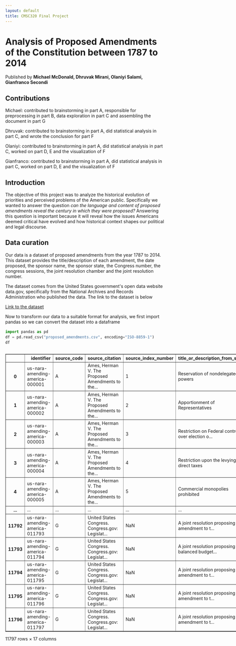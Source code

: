 ```yaml
---
layout: default
title: CMSC320 Final Project
---
```


# Analysis of Proposed Amendments of the Constitution between 1787 to 2014
Published by **Michael McDonald, Dhruvak Mirani, Olaniyi Salami, Gianfranco Secondi**


## Contributions
Michael: contributed to brainstorming in part A, responsible for preprocessing in part B, data exploration in part C and assembling the document in part G

Dhruvak: contributed to brainstorming in part A, did statistical analysis in part C, and wrote the conclusion for part F

Olaniyi: contributed to brainstorming in part A, did statistical analysis in part C, worked on part D, E and the visualization of F

Gianfranco: contributed to brainstorming in part A, did statistical analysis in part C, worked on part D, E and the visualization of F



## Introduction

The objective of this project was to analyze the historical evolution of priorities and perceived problems of the American public. Specifically we wanted to answer the question _can the language and content of proposed amendments reveal the century in which they were proposed?_ Answering this question is important because it will reveal how the issues Americans deemed critical have evolved and how historical context shapes our political and legal discourse.

## Data curation

Our data is a dataset of proposed amendments from the year 1787 to 2014. This dataset provides the title/description of each amendment, the date proposed, the sponsor name, the sponsor state, the Congress number, the congress sessions, the joint resolution chamber and the joint resolution number. 

The dataset comes from the United States government's open data website data.gov, specifically from the National Archives and Records Administration who published the data. The link to the dataset is below

[Link to the dataset](https://catalog.data.gov/dataset/amending-america-proposed-amendments-to-the-united-states-constitution-1787-to-2014)


Now to transform our data to a suitable format for analysis, we first import pandas so we can convert the dataset into a dataframe

```python
import pandas as pd
df = pd.read_csv("proposed_amendments.csv", encoding="ISO-8859-1")
df
```
 <div id="df-c058efc0-f450-421e-ad28-112b02644e44" class="colab-df-container">
    <div>
<style scoped>
    .dataframe tbody tr th:only-of-type {
        vertical-align: middle;
    }

    .dataframe tbody tr th {
        vertical-align: top;
    }

    .dataframe thead th {
        text-align: right;
    }
</style>
<table border="1" class="dataframe">
  <thead>
    <tr style="text-align: right;">
      <th></th>
      <th>identifier</th>
      <th>source_code</th>
      <th>source_citation</th>
      <th>source_index_number</th>
      <th>title_or_description_from_source</th>
      <th>date_approximation</th>
      <th>year</th>
      <th>month</th>
      <th>day</th>
      <th>congress</th>
      <th>congressional_session</th>
      <th>joint_resolution_chamber</th>
      <th>joint_resolution_number</th>
      <th>sponsor_name</th>
      <th>sponsor_state_or_territory</th>
      <th>committee_of_referral</th>
      <th>last_modified</th>
    </tr>
  </thead>
  <tbody>
    <tr>
      <th>0</th>
      <td>us-nara-amending-america-000001</td>
      <td>A</td>
      <td>Ames, Herman V. The Proposed Amendments to the...</td>
      <td>1</td>
      <td>Reservation of nondelegated powers</td>
      <td>circa</td>
      <td>1788.0</td>
      <td>NaN</td>
      <td>NaN</td>
      <td>NaN</td>
      <td>NaN</td>
      <td>NaN</td>
      <td>NaN</td>
      <td>NaN</td>
      <td>NaN</td>
      <td>NaN</td>
      <td>2016-02-25T17:29:59.732-05:00</td>
    </tr>
    <tr>
      <th>1</th>
      <td>us-nara-amending-america-000002</td>
      <td>A</td>
      <td>Ames, Herman V. The Proposed Amendments to the...</td>
      <td>2</td>
      <td>Apportionment of Representatives</td>
      <td>circa</td>
      <td>1788.0</td>
      <td>NaN</td>
      <td>NaN</td>
      <td>NaN</td>
      <td>NaN</td>
      <td>NaN</td>
      <td>NaN</td>
      <td>NaN</td>
      <td>NaN</td>
      <td>NaN</td>
      <td>2016-02-25T17:29:59.732-05:00</td>
    </tr>
    <tr>
      <th>2</th>
      <td>us-nara-amending-america-000003</td>
      <td>A</td>
      <td>Ames, Herman V. The Proposed Amendments to the...</td>
      <td>3</td>
      <td>Restriction on Federal control over election o...</td>
      <td>circa</td>
      <td>1788.0</td>
      <td>NaN</td>
      <td>NaN</td>
      <td>NaN</td>
      <td>NaN</td>
      <td>NaN</td>
      <td>NaN</td>
      <td>NaN</td>
      <td>NaN</td>
      <td>NaN</td>
      <td>2016-02-25T17:29:59.732-05:00</td>
    </tr>
    <tr>
      <th>3</th>
      <td>us-nara-amending-america-000004</td>
      <td>A</td>
      <td>Ames, Herman V. The Proposed Amendments to the...</td>
      <td>4</td>
      <td>Restriction upon the levying of direct taxes</td>
      <td>circa</td>
      <td>1788.0</td>
      <td>NaN</td>
      <td>NaN</td>
      <td>NaN</td>
      <td>NaN</td>
      <td>NaN</td>
      <td>NaN</td>
      <td>NaN</td>
      <td>NaN</td>
      <td>NaN</td>
      <td>2016-02-25T17:29:59.732-05:00</td>
    </tr>
    <tr>
      <th>4</th>
      <td>us-nara-amending-america-000005</td>
      <td>A</td>
      <td>Ames, Herman V. The Proposed Amendments to the...</td>
      <td>5</td>
      <td>Commercial monopolies prohibited</td>
      <td>circa</td>
      <td>1788.0</td>
      <td>NaN</td>
      <td>NaN</td>
      <td>NaN</td>
      <td>NaN</td>
      <td>NaN</td>
      <td>NaN</td>
      <td>NaN</td>
      <td>NaN</td>
      <td>NaN</td>
      <td>2016-02-25T17:29:59.732-05:00</td>
    </tr>
    <tr>
      <th>...</th>
      <td>...</td>
      <td>...</td>
      <td>...</td>
      <td>...</td>
      <td>...</td>
      <td>...</td>
      <td>...</td>
      <td>...</td>
      <td>...</td>
      <td>...</td>
      <td>...</td>
      <td>...</td>
      <td>...</td>
      <td>...</td>
      <td>...</td>
      <td>...</td>
      <td>...</td>
    </tr>
    <tr>
      <th>11792</th>
      <td>us-nara-amending-america-011793</td>
      <td>G</td>
      <td>United States Congress. Congress.gov: Legislat...</td>
      <td>NaN</td>
      <td>A joint resolution proposing an amendment to t...</td>
      <td>NaN</td>
      <td>2013.0</td>
      <td>6.0</td>
      <td>18.0</td>
      <td>113.0</td>
      <td>NaN</td>
      <td>Senate Joint Resolution</td>
      <td>19.0</td>
      <td>Udall, Tom</td>
      <td>New Mexico</td>
      <td>Judiciary</td>
      <td>2016-02-25T17:29:59.732-05:00</td>
    </tr>
    <tr>
      <th>11793</th>
      <td>us-nara-amending-america-011794</td>
      <td>G</td>
      <td>United States Congress. Congress.gov: Legislat...</td>
      <td>NaN</td>
      <td>A joint resolution proposing a balanced budget...</td>
      <td>NaN</td>
      <td>2013.0</td>
      <td>7.0</td>
      <td>11.0</td>
      <td>113.0</td>
      <td>NaN</td>
      <td>Senate Joint Resolution</td>
      <td>20.0</td>
      <td>Udall, Tom</td>
      <td>New Mexico</td>
      <td>Judiciary</td>
      <td>2016-02-25T17:29:59.732-05:00</td>
    </tr>
    <tr>
      <th>11794</th>
      <td>us-nara-amending-america-011795</td>
      <td>G</td>
      <td>United States Congress. Congress.gov: Legislat...</td>
      <td>NaN</td>
      <td>A joint resolution proposing an amendment to t...</td>
      <td>NaN</td>
      <td>2013.0</td>
      <td>10.0</td>
      <td>11.0</td>
      <td>113.0</td>
      <td>NaN</td>
      <td>Senate Joint Resolution</td>
      <td>25.0</td>
      <td>Paul, Rand</td>
      <td>Kentucky</td>
      <td>Judiciary</td>
      <td>2016-02-25T17:29:59.732-05:00</td>
    </tr>
    <tr>
      <th>11795</th>
      <td>us-nara-amending-america-011796</td>
      <td>G</td>
      <td>United States Congress. Congress.gov: Legislat...</td>
      <td>NaN</td>
      <td>A joint resolution proposing an amendment to t...</td>
      <td>NaN</td>
      <td>2014.0</td>
      <td>3.0</td>
      <td>13.0</td>
      <td>113.0</td>
      <td>NaN</td>
      <td>Senate Joint Resolution</td>
      <td>34.0</td>
      <td>Enzi, Michael</td>
      <td>Wyoming</td>
      <td>Judiciary</td>
      <td>2016-02-25T17:29:59.732-05:00</td>
    </tr>
    <tr>
      <th>11796</th>
      <td>us-nara-amending-america-011797</td>
      <td>G</td>
      <td>United States Congress. Congress.gov: Legislat...</td>
      <td>NaN</td>
      <td>A joint resolution proposing an amendment to t...</td>
      <td>NaN</td>
      <td>2014.0</td>
      <td>6.0</td>
      <td>4.0</td>
      <td>113.0</td>
      <td>NaN</td>
      <td>Senate Joint Resolution</td>
      <td>37.0</td>
      <td>Graham, Lindsey</td>
      <td>South Carolina</td>
      <td>Judiciary</td>
      <td>2016-02-25T17:29:59.732-05:00</td>
    </tr>
  </tbody>
</table>
<p>11797 rows × 17 columns</p>
</div>
    <div class="colab-df-buttons">

  <div class="colab-df-container">
    <button class="colab-df-convert" onclick="convertToInteractive('df-c058efc0-f450-421e-ad28-112b02644e44')"
            title="Convert this dataframe to an interactive table."
            style="display:none;">

  <svg xmlns="http://www.w3.org/2000/svg" height="24px" viewBox="0 -960 960 960">
    <path d="M120-120v-720h720v720H120Zm60-500h600v-160H180v160Zm220 220h160v-160H400v160Zm0 220h160v-160H400v160ZM180-400h160v-160H180v160Zm440 0h160v-160H620v160ZM180-180h160v-160H180v160Zm440 0h160v-160H620v160Z"/>
  </svg>
    </button>

  <style>
    .colab-df-container {
      display:flex;
      gap: 12px;
    }

    .colab-df-convert {
      background-color: #E8F0FE;
      border: none;
      border-radius: 50%;
      cursor: pointer;
      display: none;
      fill: #1967D2;
      height: 32px;
      padding: 0 0 0 0;
      width: 32px;
    }

    .colab-df-convert:hover {
      background-color: #E2EBFA;
      box-shadow: 0px 1px 2px rgba(60, 64, 67, 0.3), 0px 1px 3px 1px rgba(60, 64, 67, 0.15);
      fill: #174EA6;
    }

    .colab-df-buttons div {
      margin-bottom: 4px;
    }

    [theme=dark] .colab-df-convert {
      background-color: #3B4455;
      fill: #D2E3FC;
    }

    [theme=dark] .colab-df-convert:hover {
      background-color: #434B5C;
      box-shadow: 0px 1px 3px 1px rgba(0, 0, 0, 0.15);
      filter: drop-shadow(0px 1px 2px rgba(0, 0, 0, 0.3));
      fill: #FFFFFF;
    }
  </style>

    <script>
      const buttonEl =
        document.querySelector('#df-c058efc0-f450-421e-ad28-112b02644e44 button.colab-df-convert');
      buttonEl.style.display =
        google.colab.kernel.accessAllowed ? 'block' : 'none';

      async function convertToInteractive(key) {
        const element = document.querySelector('#df-c058efc0-f450-421e-ad28-112b02644e44');
        const dataTable =
          await google.colab.kernel.invokeFunction('convertToInteractive',
                                                    [key], {});
        if (!dataTable) return;

        const docLinkHtml = 'Like what you see? Visit the ' +
          '<a target="_blank" href=https://colab.research.google.com/notebooks/data_table.ipynb>data table notebook</a>'
          + ' to learn more about interactive tables.';
        element.innerHTML = '';
        dataTable['output_type'] = 'display_data';
        await google.colab.output.renderOutput(dataTable, element);
        const docLink = document.createElement('div');
        docLink.innerHTML = docLinkHtml;
        element.appendChild(docLink);
      }
    </script>
  </div>


<div id="df-a9999aff-3d2b-4f90-a36d-ca2d42d9beec">
  <button class="colab-df-quickchart" onclick="quickchart('df-a9999aff-3d2b-4f90-a36d-ca2d42d9beec')"
            title="Suggest charts"
            style="display:none;">

<svg xmlns="http://www.w3.org/2000/svg" height="24px"viewBox="0 0 24 24"
     width="24px">
    <g>
        <path d="M19 3H5c-1.1 0-2 .9-2 2v14c0 1.1.9 2 2 2h14c1.1 0 2-.9 2-2V5c0-1.1-.9-2-2-2zM9 17H7v-7h2v7zm4 0h-2V7h2v10zm4 0h-2v-4h2v4z"/>
    </g>
</svg>
  </button>

<style>
  .colab-df-quickchart {
      --bg-color: #E8F0FE;
      --fill-color: #1967D2;
      --hover-bg-color: #E2EBFA;
      --hover-fill-color: #174EA6;
      --disabled-fill-color: #AAA;
      --disabled-bg-color: #DDD;
  }

  [theme=dark] .colab-df-quickchart {
      --bg-color: #3B4455;
      --fill-color: #D2E3FC;
      --hover-bg-color: #434B5C;
      --hover-fill-color: #FFFFFF;
      --disabled-bg-color: #3B4455;
      --disabled-fill-color: #666;
  }

  .colab-df-quickchart {
    background-color: var(--bg-color);
    border: none;
    border-radius: 50%;
    cursor: pointer;
    display: none;
    fill: var(--fill-color);
    height: 32px;
    padding: 0;
    width: 32px;
  }

  .colab-df-quickchart:hover {
    background-color: var(--hover-bg-color);
    box-shadow: 0 1px 2px rgba(60, 64, 67, 0.3), 0 1px 3px 1px rgba(60, 64, 67, 0.15);
    fill: var(--button-hover-fill-color);
  }

  .colab-df-quickchart-complete:disabled,
  .colab-df-quickchart-complete:disabled:hover {
    background-color: var(--disabled-bg-color);
    fill: var(--disabled-fill-color);
    box-shadow: none;
  }

  .colab-df-spinner {
    border: 2px solid var(--fill-color);
    border-color: transparent;
    border-bottom-color: var(--fill-color);
    animation:
      spin 1s steps(1) infinite;
  }

  @keyframes spin {
    0% {
      border-color: transparent;
      border-bottom-color: var(--fill-color);
      border-left-color: var(--fill-color);
    }
    20% {
      border-color: transparent;
      border-left-color: var(--fill-color);
      border-top-color: var(--fill-color);
    }
    30% {
      border-color: transparent;
      border-left-color: var(--fill-color);
      border-top-color: var(--fill-color);
      border-right-color: var(--fill-color);
    }
    40% {
      border-color: transparent;
      border-right-color: var(--fill-color);
      border-top-color: var(--fill-color);
    }
    60% {
      border-color: transparent;
      border-right-color: var(--fill-color);
    }
    80% {
      border-color: transparent;
      border-right-color: var(--fill-color);
      border-bottom-color: var(--fill-color);
    }
    90% {
      border-color: transparent;
      border-bottom-color: var(--fill-color);
    }
  }
</style>

  <script>
    async function quickchart(key) {
      const quickchartButtonEl =
        document.querySelector('#' + key + ' button');
      quickchartButtonEl.disabled = true;  // To prevent multiple clicks.
      quickchartButtonEl.classList.add('colab-df-spinner');
      try {
        const charts = await google.colab.kernel.invokeFunction(
            'suggestCharts', [key], {});
      } catch (error) {
        console.error('Error during call to suggestCharts:', error);
      }
      quickchartButtonEl.classList.remove('colab-df-spinner');
      quickchartButtonEl.classList.add('colab-df-quickchart-complete');
    }
    (() => {
      let quickchartButtonEl =
        document.querySelector('#df-a9999aff-3d2b-4f90-a36d-ca2d42d9beec button');
      quickchartButtonEl.style.display =
        google.colab.kernel.accessAllowed ? 'block' : 'none';
    })();
  </script>
</div>

  <div id="id_b7cc7d7e-9cc2-4851-b5fd-dce7d2c4c7fd">
    <style>
      .colab-df-generate {
        background-color: #E8F0FE;
        border: none;
        border-radius: 50%;
        cursor: pointer;
        display: none;
        fill: #1967D2;
        height: 32px;
        padding: 0 0 0 0;
        width: 32px;
      }

      .colab-df-generate:hover {
        background-color: #E2EBFA;
        box-shadow: 0px 1px 2px rgba(60, 64, 67, 0.3), 0px 1px 3px 1px rgba(60, 64, 67, 0.15);
        fill: #174EA6;
      }

      [theme=dark] .colab-df-generate {
        background-color: #3B4455;
        fill: #D2E3FC;
      }

      [theme=dark] .colab-df-generate:hover {
        background-color: #434B5C;
        box-shadow: 0px 1px 3px 1px rgba(0, 0, 0, 0.15);
        filter: drop-shadow(0px 1px 2px rgba(0, 0, 0, 0.3));
        fill: #FFFFFF;
      }
    </style>
    <button class="colab-df-generate" onclick="generateWithVariable('df')"
            title="Generate code using this dataframe."
            style="display:none;">

  <svg xmlns="http://www.w3.org/2000/svg" height="24px"viewBox="0 0 24 24"
       width="24px">
    <path d="M7,19H8.4L18.45,9,17,7.55,7,17.6ZM5,21V16.75L18.45,3.32a2,2,0,0,1,2.83,0l1.4,1.43a1.91,1.91,0,0,1,.58,1.4,1.91,1.91,0,0,1-.58,1.4L9.25,21ZM18.45,9,17,7.55Zm-12,3A5.31,5.31,0,0,0,4.9,8.1,5.31,5.31,0,0,0,1,6.5,5.31,5.31,0,0,0,4.9,4.9,5.31,5.31,0,0,0,6.5,1,5.31,5.31,0,0,0,8.1,4.9,5.31,5.31,0,0,0,12,6.5,5.46,5.46,0,0,0,6.5,12Z"/>
  </svg>
    </button>
    <script>
      (() => {
      const buttonEl =
        document.querySelector('#id_b7cc7d7e-9cc2-4851-b5fd-dce7d2c4c7fd button.colab-df-generate');
      buttonEl.style.display =
        google.colab.kernel.accessAllowed ? 'block' : 'none';

      buttonEl.onclick = () => {
        google.colab.notebook.generateWithVariable('df');
      }
      })();
    </script>
  </div>

    </div>
  </div>

Now as shown above there are a few rows that contain information on the dataset source that would not be helpful for our analysis. So we drop these columns to only have relevant information

```python
# Drop the "last edited" column
df = df.drop(df.columns[-1], axis=1)
# Drop the 'committee of referral' column since most of the values are missing and we won't be analyzing that
# also dropped source code, citation, and index number because they dont relate to the actual amendment data
df = df.drop(['committee_of_referral', 'source_code', 'source_citation', 'source_index_number'], axis=1)

df.head(5)
```





  <div id="df-902386e2-2dd7-4eb8-8c96-688335d88857" class="colab-df-container">
    <div>
<style scoped>
    .dataframe tbody tr th:only-of-type {
        vertical-align: middle;
    }

    .dataframe tbody tr th {
        vertical-align: top;
    }

    .dataframe thead th {
        text-align: right;
    }
</style>
<table border="1" class="dataframe">
  <thead>
    <tr style="text-align: right;">
      <th></th>
      <th>identifier</th>
      <th>title_or_description_from_source</th>
      <th>date_approximation</th>
      <th>year</th>
      <th>month</th>
      <th>day</th>
      <th>congress</th>
      <th>congressional_session</th>
      <th>joint_resolution_chamber</th>
      <th>joint_resolution_number</th>
      <th>sponsor_name</th>
      <th>sponsor_state_or_territory</th>
    </tr>
  </thead>
  <tbody>
    <tr>
      <th>0</th>
      <td>us-nara-amending-america-000001</td>
      <td>Reservation of nondelegated powers</td>
      <td>circa</td>
      <td>1788.0</td>
      <td>NaN</td>
      <td>NaN</td>
      <td>NaN</td>
      <td>NaN</td>
      <td>NaN</td>
      <td>NaN</td>
      <td>NaN</td>
      <td>NaN</td>
    </tr>
    <tr>
      <th>1</th>
      <td>us-nara-amending-america-000002</td>
      <td>Apportionment of Representatives</td>
      <td>circa</td>
      <td>1788.0</td>
      <td>NaN</td>
      <td>NaN</td>
      <td>NaN</td>
      <td>NaN</td>
      <td>NaN</td>
      <td>NaN</td>
      <td>NaN</td>
      <td>NaN</td>
    </tr>
    <tr>
      <th>2</th>
      <td>us-nara-amending-america-000003</td>
      <td>Restriction on Federal control over election o...</td>
      <td>circa</td>
      <td>1788.0</td>
      <td>NaN</td>
      <td>NaN</td>
      <td>NaN</td>
      <td>NaN</td>
      <td>NaN</td>
      <td>NaN</td>
      <td>NaN</td>
      <td>NaN</td>
    </tr>
    <tr>
      <th>3</th>
      <td>us-nara-amending-america-000004</td>
      <td>Restriction upon the levying of direct taxes</td>
      <td>circa</td>
      <td>1788.0</td>
      <td>NaN</td>
      <td>NaN</td>
      <td>NaN</td>
      <td>NaN</td>
      <td>NaN</td>
      <td>NaN</td>
      <td>NaN</td>
      <td>NaN</td>
    </tr>
    <tr>
      <th>4</th>
      <td>us-nara-amending-america-000005</td>
      <td>Commercial monopolies prohibited</td>
      <td>circa</td>
      <td>1788.0</td>
      <td>NaN</td>
      <td>NaN</td>
      <td>NaN</td>
      <td>NaN</td>
      <td>NaN</td>
      <td>NaN</td>
      <td>NaN</td>
      <td>NaN</td>
    </tr>
  </tbody>
</table>
</div>
    <div class="colab-df-buttons">

  <div class="colab-df-container">
    <button class="colab-df-convert" onclick="convertToInteractive('df-902386e2-2dd7-4eb8-8c96-688335d88857')"
            title="Convert this dataframe to an interactive table."
            style="display:none;">

  <svg xmlns="http://www.w3.org/2000/svg" height="24px" viewBox="0 -960 960 960">
    <path d="M120-120v-720h720v720H120Zm60-500h600v-160H180v160Zm220 220h160v-160H400v160Zm0 220h160v-160H400v160ZM180-400h160v-160H180v160Zm440 0h160v-160H620v160ZM180-180h160v-160H180v160Zm440 0h160v-160H620v160Z"/>
  </svg>
    </button>

  <style>
    .colab-df-container {
      display:flex;
      gap: 12px;
    }

    .colab-df-convert {
      background-color: #E8F0FE;
      border: none;
      border-radius: 50%;
      cursor: pointer;
      display: none;
      fill: #1967D2;
      height: 32px;
      padding: 0 0 0 0;
      width: 32px;
    }

    .colab-df-convert:hover {
      background-color: #E2EBFA;
      box-shadow: 0px 1px 2px rgba(60, 64, 67, 0.3), 0px 1px 3px 1px rgba(60, 64, 67, 0.15);
      fill: #174EA6;
    }

    .colab-df-buttons div {
      margin-bottom: 4px;
    }

    [theme=dark] .colab-df-convert {
      background-color: #3B4455;
      fill: #D2E3FC;
    }

    [theme=dark] .colab-df-convert:hover {
      background-color: #434B5C;
      box-shadow: 0px 1px 3px 1px rgba(0, 0, 0, 0.15);
      filter: drop-shadow(0px 1px 2px rgba(0, 0, 0, 0.3));
      fill: #FFFFFF;
    }
  </style>

    <script>
      const buttonEl =
        document.querySelector('#df-902386e2-2dd7-4eb8-8c96-688335d88857 button.colab-df-convert');
      buttonEl.style.display =
        google.colab.kernel.accessAllowed ? 'block' : 'none';

      async function convertToInteractive(key) {
        const element = document.querySelector('#df-902386e2-2dd7-4eb8-8c96-688335d88857');
        const dataTable =
          await google.colab.kernel.invokeFunction('convertToInteractive',
                                                    [key], {});
        if (!dataTable) return;

        const docLinkHtml = 'Like what you see? Visit the ' +
          '<a target="_blank" href=https://colab.research.google.com/notebooks/data_table.ipynb>data table notebook</a>'
          + ' to learn more about interactive tables.';
        element.innerHTML = '';
        dataTable['output_type'] = 'display_data';
        await google.colab.output.renderOutput(dataTable, element);
        const docLink = document.createElement('div');
        docLink.innerHTML = docLinkHtml;
        element.appendChild(docLink);
      }
    </script>
  </div>


<div id="df-70256812-bc82-4cbb-8b81-b4c797f5186c">
  <button class="colab-df-quickchart" onclick="quickchart('df-70256812-bc82-4cbb-8b81-b4c797f5186c')"
            title="Suggest charts"
            style="display:none;">

<svg xmlns="http://www.w3.org/2000/svg" height="24px"viewBox="0 0 24 24"
     width="24px">
    <g>
        <path d="M19 3H5c-1.1 0-2 .9-2 2v14c0 1.1.9 2 2 2h14c1.1 0 2-.9 2-2V5c0-1.1-.9-2-2-2zM9 17H7v-7h2v7zm4 0h-2V7h2v10zm4 0h-2v-4h2v4z"/>
    </g>
</svg>
  </button>

<style>
  .colab-df-quickchart {
      --bg-color: #E8F0FE;
      --fill-color: #1967D2;
      --hover-bg-color: #E2EBFA;
      --hover-fill-color: #174EA6;
      --disabled-fill-color: #AAA;
      --disabled-bg-color: #DDD;
  }

  [theme=dark] .colab-df-quickchart {
      --bg-color: #3B4455;
      --fill-color: #D2E3FC;
      --hover-bg-color: #434B5C;
      --hover-fill-color: #FFFFFF;
      --disabled-bg-color: #3B4455;
      --disabled-fill-color: #666;
  }

  .colab-df-quickchart {
    background-color: var(--bg-color);
    border: none;
    border-radius: 50%;
    cursor: pointer;
    display: none;
    fill: var(--fill-color);
    height: 32px;
    padding: 0;
    width: 32px;
  }

  .colab-df-quickchart:hover {
    background-color: var(--hover-bg-color);
    box-shadow: 0 1px 2px rgba(60, 64, 67, 0.3), 0 1px 3px 1px rgba(60, 64, 67, 0.15);
    fill: var(--button-hover-fill-color);
  }

  .colab-df-quickchart-complete:disabled,
  .colab-df-quickchart-complete:disabled:hover {
    background-color: var(--disabled-bg-color);
    fill: var(--disabled-fill-color);
    box-shadow: none;
  }

  .colab-df-spinner {
    border: 2px solid var(--fill-color);
    border-color: transparent;
    border-bottom-color: var(--fill-color);
    animation:
      spin 1s steps(1) infinite;
  }

  @keyframes spin {
    0% {
      border-color: transparent;
      border-bottom-color: var(--fill-color);
      border-left-color: var(--fill-color);
    }
    20% {
      border-color: transparent;
      border-left-color: var(--fill-color);
      border-top-color: var(--fill-color);
    }
    30% {
      border-color: transparent;
      border-left-color: var(--fill-color);
      border-top-color: var(--fill-color);
      border-right-color: var(--fill-color);
    }
    40% {
      border-color: transparent;
      border-right-color: var(--fill-color);
      border-top-color: var(--fill-color);
    }
    60% {
      border-color: transparent;
      border-right-color: var(--fill-color);
    }
    80% {
      border-color: transparent;
      border-right-color: var(--fill-color);
      border-bottom-color: var(--fill-color);
    }
    90% {
      border-color: transparent;
      border-bottom-color: var(--fill-color);
    }
  }
</style>

  <script>
    async function quickchart(key) {
      const quickchartButtonEl =
        document.querySelector('#' + key + ' button');
      quickchartButtonEl.disabled = true;  // To prevent multiple clicks.
      quickchartButtonEl.classList.add('colab-df-spinner');
      try {
        const charts = await google.colab.kernel.invokeFunction(
            'suggestCharts', [key], {});
      } catch (error) {
        console.error('Error during call to suggestCharts:', error);
      }
      quickchartButtonEl.classList.remove('colab-df-spinner');
      quickchartButtonEl.classList.add('colab-df-quickchart-complete');
    }
    (() => {
      let quickchartButtonEl =
        document.querySelector('#df-70256812-bc82-4cbb-8b81-b4c797f5186c button');
      quickchartButtonEl.style.display =
        google.colab.kernel.accessAllowed ? 'block' : 'none';
    })();
  </script>
</div>

    </div>
  </div>


And with that the dataset is now ready for analysis!

## Exploratory Data Analysis

```python
#total number of null values per feature
df.isnull().sum()
```

<div>
<style scoped>
    .dataframe tbody tr th:only-of-type {
        vertical-align: middle;
    }

    .dataframe tbody tr th {
        vertical-align: top;
    }

    .dataframe thead th {
        text-align: right;
    }
</style>
<table border="1" class="dataframe">
  <thead>
    <tr style="text-align: right;">
      <th></th>
      <th>0</th>
    </tr>
  </thead>
  <tbody>
    <tr>
      <th>identifier</th>
      <td>0</td>
    </tr>
    <tr>
      <th>source_code</th>
      <td>30</td>
    </tr>
    <tr>
      <th>source_citation</th>
      <td>30</td>
    </tr>
    <tr>
      <th>source_index_number</th>
      <td>1143</td>
    </tr>
    <tr>
      <th>title_or_description_from_source</th>
      <td>3</td>
    </tr>
    <tr>
      <th>date_approximation</th>
      <td>11134</td>
    </tr>
    <tr>
      <th>year</th>
      <td>5</td>
    </tr>
    <tr>
      <th>month</th>
      <td>678</td>
    </tr>
    <tr>
      <th>day</th>
      <td>678</td>
    </tr>
    <tr>
      <th>congress</th>
      <td>873</td>
    </tr>
    <tr>
      <th>congressional_session</th>
      <td>9388</td>
    </tr>
    <tr>
      <th>joint_resolution_chamber</th>
      <td>1964</td>
    </tr>
    <tr>
      <th>joint_resolution_number</th>
      <td>1965</td>
    </tr>
    <tr>
      <th>sponsor_name</th>
      <td>832</td>
    </tr>
    <tr>
      <th>sponsor_state_or_territory</th>
      <td>901</td>
    </tr>
    <tr>
      <th>committee_of_referral</th>
      <td>7894</td>
    </tr>
    <tr>
      <th>last_modified</th>
      <td>0</td>
    </tr>
  </tbody>
</table>
</div><br><label><b>dtype:</b> int64</label>

```python
# total number of samples
df.shape[0]
```




    11797

```python
#notes/observations

# 1. there seems to be a correlation between century and missing data. In amendments from the 1700's they're missing a lot of data from most categories
# 2. equal rights seems to be a hot topic for proposed amendments. out of almost 12k amendments over 1000 involve equal rights
print(df['title_or_description_from_source'].str.contains("equal rights", case=False, na=False).sum())
# 3. similarly almost 1500 of the 12k or so proposed amendments involve congress's powers/abilities, which is a hot topic for Americans
print(df['title_or_description_from_source'].str.contains("congress", case=False, na=False).sum())
```

    1135
    1440


### FIRST STATISTICAL METHOD

This section will do an Anova test.

Assume α=0.05.

H0: The century the US is in does not have an impact on the amendments proposed.

H1: The century the US is in does have an impact on the amendments proposed.




```python
# Create the new column and assign an entry for each row based on centuries.
df["century"] = "unknown"
for index,row in df.iterrows():
  if df.loc[index, "year"] >= 1783 and df.loc[index, "year"] <= 1799:
    df.loc[index,"century"] = "18th century"
  elif df.loc[index, "year"] >= 1800 and df.loc[index, "year"] <= 1899:
    df.loc[index,"century"] = "19th century"
  elif df.loc[index, "year"] >= 1900 and df.loc[index, "year"] <= 1999:
    df.loc[index,"century"] = "20th century"
  else:
    df.loc[index, "century"] = "21st century"

# Filter columns based on their centuries.
df_18th = df[df["century"] == "18th century"]
df_19th = df[df["century"] == "19th century"]
df_20th = df[df["century"] == "20th century"]
df_21st = df[df["century"] ==  "21st century"]
print(df_18th)
print(df_19th)
print(df_20th)
print(df_21st)
```

                              identifier  \
    0    us-nara-amending-america-000001   
    1    us-nara-amending-america-000002   
    2    us-nara-amending-america-000003   
    3    us-nara-amending-america-000004   
    4    us-nara-amending-america-000005   
    ..                               ...   
    340  us-nara-amending-america-000341   
    341  us-nara-amending-america-000342   
    342  us-nara-amending-america-000343   
    343  us-nara-amending-america-000344   
    344  us-nara-amending-america-000345   
    
                          title_or_description_from_source date_approximation  \
    0                   Reservation of nondelegated powers              circa   
    1                     Apportionment of Representatives              circa   
    2    Restriction on Federal control over election o...              circa   
    3         Restriction upon the levying of direct taxes              circa   
    4                     Commercial monopolies prohibited              circa   
    ..                                                 ...                ...   
    340           Qualifications necessary for eligibility              circa   
    341           Qualifications necessary for eligibility                NaN   
    342  Choice of: Electors to designate persons voted...                NaN   
    343  Choice of: Electors to designate persons voted...                NaN   
    344  Choice of: Electors to designate persons voted...                NaN   
    
           year  month   day  congress congressional_session  \
    0    1788.0    NaN   NaN       NaN                   NaN   
    1    1788.0    NaN   NaN       NaN                   NaN   
    2    1788.0    NaN   NaN       NaN                   NaN   
    3    1788.0    NaN   NaN       NaN                   NaN   
    4    1788.0    NaN   NaN       NaN                   NaN   
    ..      ...    ...   ...       ...                   ...   
    340  1798.0    NaN   NaN       NaN                   NaN   
    341  1789.0   10.0   2.0       NaN                   NaN   
    342  1799.0    2.0  16.0       5.0                     3   
    343  1799.0    2.0  28.0       NaN                   NaN   
    344  1799.0    NaN   NaN       NaN                   NaN   
    
        joint_resolution_chamber  joint_resolution_number sponsor_name  \
    0                        NaN                      NaN          NaN   
    1                        NaN                      NaN          NaN   
    2                        NaN                      NaN          NaN   
    3                        NaN                      NaN          NaN   
    4                        NaN                      NaN          NaN   
    ..                       ...                      ...          ...   
    340                      NaN                      NaN          NaN   
    341                      NaN                      NaN          NaN   
    342                      NaN                      NaN       Foster   
    343                      NaN                      NaN          NaN   
    344                      NaN                      NaN          NaN   
    
        sponsor_state_or_territory       century  
    0                          NaN  18th century  
    1                          NaN  18th century  
    2                          NaN  18th century  
    3                          NaN  18th century  
    4                          NaN  18th century  
    ..                         ...           ...  
    340                        NaN  18th century  
    341                        NaN  18th century  
    342              New Hampshire  18th century  
    343                        NaN  18th century  
    344                        NaN  18th century  
    
    [345 rows x 13 columns]
                               identifier  \
    345   us-nara-amending-america-000346   
    346   us-nara-amending-america-000347   
    347   us-nara-amending-america-000348   
    348   us-nara-amending-america-000349   
    349   us-nara-amending-america-000350   
    ...                               ...   
    2245  us-nara-amending-america-002246   
    2246  us-nara-amending-america-002247   
    2247  us-nara-amending-america-002248   
    2248  us-nara-amending-america-002249   
    2249  us-nara-amending-america-002250   
    
                           title_or_description_from_source date_approximation  \
    345        Judges restricted from holding other offices                NaN   
    346   Choice of: Electors to designate persons voted...                NaN   
    347                  Judges ineligible to other offices                NaN   
    348       Choice of: Electors to be chosen by districts                NaN   
    349           Representatives to be chosen by districts                NaN   
    ...                                                 ...                ...   
    2245                               To prohibit polygamy                NaN   
    2246                                         Income tax                NaN   
    2247                   Relative to marriage and divorce                NaN   
    2248                 Popular election of Federal judges                NaN   
    2249                               To prohibit polygamy                NaN   
    
            year  month   day  congress congressional_session  \
    345   1800.0    2.0   3.0       6.0                     1   
    346   1800.0    2.0   4.0       6.0                     1   
    347   1800.0    2.0  13.0       6.0                     1   
    348   1800.0    3.0  14.0       6.0                     1   
    349   1800.0    3.0  14.0       6.0                     1   
    ...      ...    ...   ...       ...                   ...   
    2245  1899.0   12.0  11.0      56.0                     1   
    2246  1899.0   12.0  14.0      56.0                     1   
    2247  1899.0   12.0  14.0      56.0                     1   
    2248  1899.0   12.0  20.0      56.0                     1   
    2249  1899.0   12.0  20.0      56.0                     1   
    
         joint_resolution_chamber  joint_resolution_number  sponsor_name  \
    345                       NaN                      NaN      Pinckney   
    346                       NaN                      NaN           NaN   
    347                       NaN                      NaN  Livingston\n   
    348                       NaN                      NaN      Nicholas   
    349                       NaN                      NaN      Nicholas   
    ...                       ...                      ...           ...   
    2245   House Joint Resolution                     69.0     Showalter   
    2246   House Joint Resolution                     78.0      Williams   
    2247  Senate Joint Resolution                     40.0          Kyle   
    2248  Senate Joint Resolution                     47.0        Butler   
    2249   House Joint Resolution                     93.0      Shafroth   
    
         sponsor_state_or_territory       century  
    345              South Carolina  19th century  
    346                         NaN  19th century  
    347                    New York  19th century  
    348                    Virginia  19th century  
    349                    Virginia  19th century  
    ...                         ...           ...  
    2245               Pennsylvania  19th century  
    2246                Mississippi  19th century  
    2247               South Dakota  19th century  
    2248             North Carolina  19th century  
    2249                   Colorado  19th century  
    
    [1899 rows x 13 columns]
                                identifier  \
    2074   us-nara-amending-america-002075   
    2250   us-nara-amending-america-002251   
    2251   us-nara-amending-america-002252   
    2252   us-nara-amending-america-002253   
    2253   us-nara-amending-america-002254   
    ...                                ...   
    11260  us-nara-amending-america-011261   
    11261  us-nara-amending-america-011262   
    11262  us-nara-amending-america-011263   
    11263  us-nara-amending-america-011264   
    11264  us-nara-amending-america-011265   
    
                            title_or_description_from_source date_approximation  \
    2074                        Popular election of Senators                NaN   
    2250                                          Income tax                NaN   
    2251   Prohibiting the annexation of noncontiguous te...                NaN   
    2252                                          Income tax                NaN   
    2253                      To regulate or suppress trusts                NaN   
    ...                                                  ...                ...   
    11260  A joint resolution proposing an amendment to t...                NaN   
    11261  A joint resolution proposing an amendment to t...                NaN   
    11262  A joint resolution proposing an amendment to t...                NaN   
    11263  A joint resolution proposing an amendment to t...                NaN   
    11264  A joint resolution proposing an amendment to t...                NaN   
    
             year  month   day  congress congressional_session  \
    2074   1983.0    9.0   6.0      53.0                     1   
    2250   1900.0    1.0   3.0      56.0                     1   
    2251   1900.0    1.0   3.0      56.0                     1   
    2252   1900.0    1.0   3.0      56.0                     1   
    2253   1900.0    1.0   3.0      56.0                     1   
    ...       ...    ...   ...       ...                   ...   
    11260  1999.0    3.0  17.0     106.0                   NaN   
    11261  1999.0    3.0  18.0     106.0                   NaN   
    11262  1999.0    3.0  25.0     106.0                   NaN   
    11263  1999.0    8.0   2.0     106.0                   NaN   
    11264  1999.0    8.0   5.0     106.0                   NaN   
    
          joint_resolution_chamber  joint_resolution_number        sponsor_name  \
    2074    House Joint Resolution                     13.0               Bryan   
    2250   Senate Joint Resolution                     49.0              Butler   
    2251    House Joint Resolution                     98.0              Cooney   
    2252    House Joint Resolution                     99.0           Snodgrass   
    2253    House Joint Resolution                    100.0            Bromwell   
    ...                        ...                      ...                 ...   
    11260  Senate Joint Resolution                     14.0     Hatch, Orrin G.   
    11261  Senate Joint Resolution                     15.0     Coverdell, Paul   
    11262  Senate Joint Resolution                     17.0  Shelby, Richard C.   
    11263  Senate Joint Resolution                     30.0  Kennedy, Edward M.   
    11264  Senate Joint Resolution                     31.0       Allard, Wayne   
    
          sponsor_state_or_territory       century  
    2074                    Nebraska  20th century  
    2250              North Carolina  20th century  
    2251                    Missouri  20th century  
    2252                   Tennessee  20th century  
    2253                        Ohio  20th century  
    ...                          ...           ...  
    11260                       Utah  20th century  
    11261                    Georgia  20th century  
    11262                    Alabama  20th century  
    11263              Massachusetts  20th century  
    11264                   Colorado  20th century  
    
    [9003 rows x 13 columns]
                                identifier  \
    435    us-nara-amending-america-000436   
    436    us-nara-amending-america-000437   
    437    us-nara-amending-america-000438   
    479    us-nara-amending-america-000480   
    525    us-nara-amending-america-000526   
    ...                                ...   
    11792  us-nara-amending-america-011793   
    11793  us-nara-amending-america-011794   
    11794  us-nara-amending-america-011795   
    11795  us-nara-amending-america-011796   
    11796  us-nara-amending-america-011797   
    
                            title_or_description_from_source date_approximation  \
    435                                       Tax on exports                NaN   
    436                         Internal improvements, roads                NaN   
    437                        Internal improvements, canals                NaN   
    479             Election of Representatives by districts                NaN   
    525    Congress prohibited from establishing a nation...              circa   
    ...                                                  ...                ...   
    11792  A joint resolution proposing an amendment to t...                NaN   
    11793  A joint resolution proposing a balanced budget...                NaN   
    11794  A joint resolution proposing an amendment to t...                NaN   
    11795  A joint resolution proposing an amendment to t...                NaN   
    11796  A joint resolution proposing an amendment to t...                NaN   
    
             year  month   day  congress congressional_session  \
    435       NaN    NaN   NaN       NaN                   NaN   
    436       NaN    NaN   NaN       NaN                   NaN   
    437       NaN    NaN   NaN       NaN                   NaN   
    479       NaN    NaN   NaN       NaN                   NaN   
    525       NaN    1.0   5.0      16.0                     1   
    ...       ...    ...   ...       ...                   ...   
    11792  2013.0    6.0  18.0     113.0                   NaN   
    11793  2013.0    7.0  11.0     113.0                   NaN   
    11794  2013.0   10.0  11.0     113.0                   NaN   
    11795  2014.0    3.0  13.0     113.0                   NaN   
    11796  2014.0    6.0   4.0     113.0                   NaN   
    
          joint_resolution_chamber  joint_resolution_number     sponsor_name  \
    435                        NaN                      NaN              NaN   
    436                        NaN                      NaN              NaN   
    437                        NaN                      NaN              NaN   
    479                        NaN                      NaN              NaN   
    525                        NaN                      NaN           Lowrie   
    ...                        ...                      ...              ...   
    11792  Senate Joint Resolution                     19.0       Udall, Tom   
    11793  Senate Joint Resolution                     20.0       Udall, Tom   
    11794  Senate Joint Resolution                     25.0       Paul, Rand   
    11795  Senate Joint Resolution                     34.0    Enzi, Michael   
    11796  Senate Joint Resolution                     37.0  Graham, Lindsey   
    
          sponsor_state_or_territory       century  
    435                          NaN  21st century  
    436                          NaN  21st century  
    437                          NaN  21st century  
    479                          NaN  21st century  
    525                 Pennsylvania  21st century  
    ...                          ...           ...  
    11792                 New Mexico  21st century  
    11793                 New Mexico  21st century  
    11794                   Kentucky  21st century  
    11795                    Wyoming  21st century  
    11796             South Carolina  21st century  
    
    [550 rows x 13 columns]



```python
# displaying the p-value of applying the ANOVA test. We need to gather the total amount of amendments passed for each year.
df_18th_count = df_18th["year"].value_counts()
df_19th_count = df_19th["year"].value_counts()
df_20th_count = df_20th["year"].value_counts()
df_21st_count = df_21st["year"].value_counts()



scipy.f_oneway(df_18th_count,df_19th_count,df_20th_count,df_21st_count)

```




    F_onewayResult(statistic=14.45090424771137, pvalue=1.2864530210399601e-08)



Note that the p-value from above is basically 0. Since it was mentioned that α=0.05, then we reject the null hypothesis. This is because p-value is a measure utilized to quantify the strength of evidence against the null hypothesis. In this case, since the p-value, or 0.016, is less than 0.05, then the p-value has strong enough evidence to reject the null hypothesis. In other words, the century the US is in does indeed have an impact on the amendments proposed.


```python
# Construct a dataframe for each century.

df_18th_count = pd.DataFrame(df_18th_count)
df_18th_count.columns = ["count"]
df_19th_count = pd.DataFrame(df_19th_count)
df_19th_count.columns = ["count"]
df_20th_count = pd.DataFrame(df_20th_count)
df_20th_count.columns = ["count"]
df_21st_count = pd.DataFrame(df_21st_count)
df_21st_count.columns = ["count"]

df_18th_count["century"] = "18th century"
df_19th_count["century"] = "19th century"
df_20th_count["century"] = "20th century"
df_21st_count["century"] = "21st century"


plt.title("Anova Test")
plt.xlabel('Each century of America')
plt.ylabel('Number of Amendments Proposed')


plt.boxplot([df_18th_count["count"],df_19th_count["count"],df_20th_count["count"],df_21st_count["count"]], labels=["18th century","19th century", "20th century", "21st century"])

plt.show()
```


    
![png](images/Checkpoint_3_10_0.png)
    


The datapoints you see on the graph above represent findings about the number of amendments proposed for a given century. For example, in the 20th century, there's an outlier where 600 amendments were proposed! In other words, one year in the 20th century proposed 600 amendments. In the 18th century, their outlier was 200 amendments proposed instead. Through a box and whiskers plot, you can also see the median and estimate the mean number of amendments proposed for each century. For example, the mean and median for the 18th century is rather close to 0, which can be seen isn't the case for the 20th century.

Here are separate graphs that demonstrates the distribution for each century.




```python
plt.title("Histogram of 18th century")
plt.xlabel('Number of Amendments Proposed')
plt.ylabel('Frequency of the Number of Amendments Proposed')

df_18th_count["count"].hist()


```




    <Axes: title={'center': 'Histogram of 18th century'}, xlabel='Number of Amendments Proposed', ylabel='Frequency of the Number of Amendments Proposed'>




    
![png](images/Checkpoint_3_13_1.png)
    



```python
plt.title("Histogram of 19th century")
plt.xlabel('Number of Amendments Proposed')
plt.ylabel('Frequency of the Number of Amendments Proposed')

df_19th_count["count"].hist()
```




    <Axes: title={'center': 'Histogram of 19th century'}, xlabel='Number of Amendments Proposed', ylabel='Frequency of the Number of Amendments Proposed'>




    
![png](images/Checkpoint_3_14_1.png)
    



```python

plt.title("Histogram of 20th century")
plt.xlabel('Number of Amendments Proposed')
plt.ylabel('Frequency of the Number of Amendments Proposed')
df_20th_count["count"].hist()
```




    <Axes: title={'center': 'Histogram of 20th century'}, xlabel='Number of Amendments Proposed', ylabel='Frequency of the Number of Amendments Proposed'>




    
![png](images/Checkpoint_3_15_1.png)
    



```python
plt.title("Histogram of 21st century")
plt.xlabel('Number of Amendments Proposed')
plt.ylabel('Frequency of the Number of Amendments Proposed')

df_21st_count["count"].hist()
```




    <Axes: title={'center': 'Histogram of 21st century'}, xlabel='Number of Amendments Proposed', ylabel='Frequency of the Number of Amendments Proposed'>




    
![png](images/Checkpoint_3_16_1.png)
    


Most of these graphs paint a distribution in which it is skewed to the right. This is an important observation as it means the mean is greater than the median. This reinforces observations made in the box and whiskers plot, as for example the 20th century is skewed to the right, especially due to its high outliers. Additionally, because of sheer amount of amendments proposed in the 20th century, this demonstrates that the 20th century can overshadow other centuries or have a significant influence on any overall analysis done when considering all the centuries at once.

Naturally, because we are doing an ANOVA test with multiple groups and rejected the null hypothesis, it begs the question: which groups significantly differ from one another?


```python
# Because we rejected the null hypothesis and we are dealing with more than two groups, let's do a post hoc test analysis

stat, p_eighteen_v_nineteen = scipy.f_oneway(df_18th_count["count"],df_19th_count["count"])
stat, p_eighteen_v_twenty = scipy.f_oneway(df_18th_count["count"],df_20th_count["count"])
stat, p_eighteen_v_twentyone = scipy.f_oneway(df_18th_count["count"],df_21st_count["count"])

stat, p_nineteen_v_twenty = scipy.f_oneway(df_19th_count["count"],df_20th_count["count"])
stat, p_nineteen_v_twentyone = scipy.f_oneway(df_19th_count["count"],df_21st_count["count"])


stat, p_twenty_v_twentyone= scipy.f_oneway(df_20th_count["count"],df_21st_count["count"])


list_of_comparsions = ["18 and 19","18 and 20","18 and 21","19 and 20", "19 and 21", "20 and 21"]
list_of_p_values = [p_eighteen_v_nineteen,p_eighteen_v_twenty,p_eighteen_v_twentyone,p_nineteen_v_twenty,p_nineteen_v_twentyone,p_twenty_v_twentyone]


post_anova_df = pd.DataFrame()
post_anova_df["comparisons"] = list_of_comparsions
post_anova_df["p_value"] = list_of_p_values
post_anova_df["significant difference"] = post_anova_df["p_value"] <= 0.05
post_anova_df


```





  <div id="df-8eeb6bdb-d7dd-4c6d-8dc3-fc50a6407b85" class="colab-df-container">
    <div>
<style scoped>
    .dataframe tbody tr th:only-of-type {
        vertical-align: middle;
    }

    .dataframe tbody tr th {
        vertical-align: top;
    }

    .dataframe thead th {
        text-align: right;
    }
</style>
<table border="1" class="dataframe">
  <thead>
    <tr style="text-align: right;">
      <th></th>
      <th>comparisons</th>
      <th>p_value</th>
      <th>significant difference</th>
    </tr>
  </thead>
  <tbody>
    <tr>
      <th>0</th>
      <td>18 and 19</td>
      <td>1.683100e-01</td>
      <td>False</td>
    </tr>
    <tr>
      <th>1</th>
      <td>18 and 20</td>
      <td>1.117457e-01</td>
      <td>False</td>
    </tr>
    <tr>
      <th>2</th>
      <td>18 and 21</td>
      <td>9.809253e-01</td>
      <td>False</td>
    </tr>
    <tr>
      <th>3</th>
      <td>19 and 20</td>
      <td>3.442635e-09</td>
      <td>True</td>
    </tr>
    <tr>
      <th>4</th>
      <td>19 and 21</td>
      <td>4.630885e-02</td>
      <td>True</td>
    </tr>
    <tr>
      <th>5</th>
      <td>20 and 21</td>
      <td>4.061128e-02</td>
      <td>True</td>
    </tr>
  </tbody>
</table>
</div>
    <div class="colab-df-buttons">

  <div class="colab-df-container">
    <button class="colab-df-convert" onclick="convertToInteractive('df-8eeb6bdb-d7dd-4c6d-8dc3-fc50a6407b85')"
            title="Convert this dataframe to an interactive table."
            style="display:none;">

  <svg xmlns="http://www.w3.org/2000/svg" height="24px" viewBox="0 -960 960 960">
    <path d="M120-120v-720h720v720H120Zm60-500h600v-160H180v160Zm220 220h160v-160H400v160Zm0 220h160v-160H400v160ZM180-400h160v-160H180v160Zm440 0h160v-160H620v160ZM180-180h160v-160H180v160Zm440 0h160v-160H620v160Z"/>
  </svg>
    </button>

  <style>
    .colab-df-container {
      display:flex;
      gap: 12px;
    }

    .colab-df-convert {
      background-color: #E8F0FE;
      border: none;
      border-radius: 50%;
      cursor: pointer;
      display: none;
      fill: #1967D2;
      height: 32px;
      padding: 0 0 0 0;
      width: 32px;
    }

    .colab-df-convert:hover {
      background-color: #E2EBFA;
      box-shadow: 0px 1px 2px rgba(60, 64, 67, 0.3), 0px 1px 3px 1px rgba(60, 64, 67, 0.15);
      fill: #174EA6;
    }

    .colab-df-buttons div {
      margin-bottom: 4px;
    }

    [theme=dark] .colab-df-convert {
      background-color: #3B4455;
      fill: #D2E3FC;
    }

    [theme=dark] .colab-df-convert:hover {
      background-color: #434B5C;
      box-shadow: 0px 1px 3px 1px rgba(0, 0, 0, 0.15);
      filter: drop-shadow(0px 1px 2px rgba(0, 0, 0, 0.3));
      fill: #FFFFFF;
    }
  </style>

    <script>
      const buttonEl =
        document.querySelector('#df-8eeb6bdb-d7dd-4c6d-8dc3-fc50a6407b85 button.colab-df-convert');
      buttonEl.style.display =
        google.colab.kernel.accessAllowed ? 'block' : 'none';

      async function convertToInteractive(key) {
        const element = document.querySelector('#df-8eeb6bdb-d7dd-4c6d-8dc3-fc50a6407b85');
        const dataTable =
          await google.colab.kernel.invokeFunction('convertToInteractive',
                                                    [key], {});
        if (!dataTable) return;

        const docLinkHtml = 'Like what you see? Visit the ' +
          '<a target="_blank" href=https://colab.research.google.com/notebooks/data_table.ipynb>data table notebook</a>'
          + ' to learn more about interactive tables.';
        element.innerHTML = '';
        dataTable['output_type'] = 'display_data';
        await google.colab.output.renderOutput(dataTable, element);
        const docLink = document.createElement('div');
        docLink.innerHTML = docLinkHtml;
        element.appendChild(docLink);
      }
    </script>
  </div>


<div id="df-c1366420-06b7-46c2-bfd9-0838ecf9b3bf">
  <button class="colab-df-quickchart" onclick="quickchart('df-c1366420-06b7-46c2-bfd9-0838ecf9b3bf')"
            title="Suggest charts"
            style="display:none;">

<svg xmlns="http://www.w3.org/2000/svg" height="24px"viewBox="0 0 24 24"
     width="24px">
    <g>
        <path d="M19 3H5c-1.1 0-2 .9-2 2v14c0 1.1.9 2 2 2h14c1.1 0 2-.9 2-2V5c0-1.1-.9-2-2-2zM9 17H7v-7h2v7zm4 0h-2V7h2v10zm4 0h-2v-4h2v4z"/>
    </g>
</svg>
  </button>

<style>
  .colab-df-quickchart {
      --bg-color: #E8F0FE;
      --fill-color: #1967D2;
      --hover-bg-color: #E2EBFA;
      --hover-fill-color: #174EA6;
      --disabled-fill-color: #AAA;
      --disabled-bg-color: #DDD;
  }

  [theme=dark] .colab-df-quickchart {
      --bg-color: #3B4455;
      --fill-color: #D2E3FC;
      --hover-bg-color: #434B5C;
      --hover-fill-color: #FFFFFF;
      --disabled-bg-color: #3B4455;
      --disabled-fill-color: #666;
  }

  .colab-df-quickchart {
    background-color: var(--bg-color);
    border: none;
    border-radius: 50%;
    cursor: pointer;
    display: none;
    fill: var(--fill-color);
    height: 32px;
    padding: 0;
    width: 32px;
  }

  .colab-df-quickchart:hover {
    background-color: var(--hover-bg-color);
    box-shadow: 0 1px 2px rgba(60, 64, 67, 0.3), 0 1px 3px 1px rgba(60, 64, 67, 0.15);
    fill: var(--button-hover-fill-color);
  }

  .colab-df-quickchart-complete:disabled,
  .colab-df-quickchart-complete:disabled:hover {
    background-color: var(--disabled-bg-color);
    fill: var(--disabled-fill-color);
    box-shadow: none;
  }

  .colab-df-spinner {
    border: 2px solid var(--fill-color);
    border-color: transparent;
    border-bottom-color: var(--fill-color);
    animation:
      spin 1s steps(1) infinite;
  }

  @keyframes spin {
    0% {
      border-color: transparent;
      border-bottom-color: var(--fill-color);
      border-left-color: var(--fill-color);
    }
    20% {
      border-color: transparent;
      border-left-color: var(--fill-color);
      border-top-color: var(--fill-color);
    }
    30% {
      border-color: transparent;
      border-left-color: var(--fill-color);
      border-top-color: var(--fill-color);
      border-right-color: var(--fill-color);
    }
    40% {
      border-color: transparent;
      border-right-color: var(--fill-color);
      border-top-color: var(--fill-color);
    }
    60% {
      border-color: transparent;
      border-right-color: var(--fill-color);
    }
    80% {
      border-color: transparent;
      border-right-color: var(--fill-color);
      border-bottom-color: var(--fill-color);
    }
    90% {
      border-color: transparent;
      border-bottom-color: var(--fill-color);
    }
  }
</style>

  <script>
    async function quickchart(key) {
      const quickchartButtonEl =
        document.querySelector('#' + key + ' button');
      quickchartButtonEl.disabled = true;  // To prevent multiple clicks.
      quickchartButtonEl.classList.add('colab-df-spinner');
      try {
        const charts = await google.colab.kernel.invokeFunction(
            'suggestCharts', [key], {});
      } catch (error) {
        console.error('Error during call to suggestCharts:', error);
      }
      quickchartButtonEl.classList.remove('colab-df-spinner');
      quickchartButtonEl.classList.add('colab-df-quickchart-complete');
    }
    (() => {
      let quickchartButtonEl =
        document.querySelector('#df-c1366420-06b7-46c2-bfd9-0838ecf9b3bf button');
      quickchartButtonEl.style.display =
        google.colab.kernel.accessAllowed ? 'block' : 'none';
    })();
  </script>
</div>

  <div id="id_a396e841-c3cd-420f-a652-14b64b76c30a">
    <style>
      .colab-df-generate {
        background-color: #E8F0FE;
        border: none;
        border-radius: 50%;
        cursor: pointer;
        display: none;
        fill: #1967D2;
        height: 32px;
        padding: 0 0 0 0;
        width: 32px;
      }

      .colab-df-generate:hover {
        background-color: #E2EBFA;
        box-shadow: 0px 1px 2px rgba(60, 64, 67, 0.3), 0px 1px 3px 1px rgba(60, 64, 67, 0.15);
        fill: #174EA6;
      }

      [theme=dark] .colab-df-generate {
        background-color: #3B4455;
        fill: #D2E3FC;
      }

      [theme=dark] .colab-df-generate:hover {
        background-color: #434B5C;
        box-shadow: 0px 1px 3px 1px rgba(0, 0, 0, 0.15);
        filter: drop-shadow(0px 1px 2px rgba(0, 0, 0, 0.3));
        fill: #FFFFFF;
      }
    </style>
    <button class="colab-df-generate" onclick="generateWithVariable('post_anova_df')"
            title="Generate code using this dataframe."
            style="display:none;">

  <svg xmlns="http://www.w3.org/2000/svg" height="24px"viewBox="0 0 24 24"
       width="24px">
    <path d="M7,19H8.4L18.45,9,17,7.55,7,17.6ZM5,21V16.75L18.45,3.32a2,2,0,0,1,2.83,0l1.4,1.43a1.91,1.91,0,0,1,.58,1.4,1.91,1.91,0,0,1-.58,1.4L9.25,21ZM18.45,9,17,7.55Zm-12,3A5.31,5.31,0,0,0,4.9,8.1,5.31,5.31,0,0,0,1,6.5,5.31,5.31,0,0,0,4.9,4.9,5.31,5.31,0,0,0,6.5,1,5.31,5.31,0,0,0,8.1,4.9,5.31,5.31,0,0,0,12,6.5,5.46,5.46,0,0,0,6.5,12Z"/>
  </svg>
    </button>
    <script>
      (() => {
      const buttonEl =
        document.querySelector('#id_a396e841-c3cd-420f-a652-14b64b76c30a button.colab-df-generate');
      buttonEl.style.display =
        google.colab.kernel.accessAllowed ? 'block' : 'none';

      buttonEl.onclick = () => {
        google.colab.notebook.generateWithVariable('post_anova_df');
      }
      })();
    </script>
  </div>

    </div>
  </div>




We can see above that out of all the possible combination of groups, only 19 and 20 and 19 and 21 had a significant difference. This is because their p-values were less than 0.05. The other groups had larger p-values and thus did not have a significant difference due to a lack of strong evidence to suggest otherwise.


### SECOND STATISTICAL METHOD

This section will do a z-test.

Assume α=0.05.

H₀: The mean freqeuncy of words used in a random sample of each century will be the same as the frequency overall.

Hₐ: The mean freqeuncy of words used in a random sample of each century will diverge from the frequency overall.



Defining methods, meant to count the frequencies/store them in a dictionary, and plot those dictionaries respectively.


```python
from collections import defaultdict

def word_counter(text_series):
    word_counts = defaultdict(int) #default value for any key will be 0, no need to initialize each word
    for text in text_series:
        if pd.notna(text): # checking if cell is not empty
            for word in str(text).lower().split(): # split the string into words
                word_counts[word] += 1
    return word_counts

def plot_words(curr_df, title):
  title_word_counts = word_counter(curr_df['title_or_description_from_source'])
  #print(title_word_counts) #uncomment to see the output
  remove_words = ["constitution","of", "the", "to", "and", "for", "in", "by", "a", "on", "an", "united", "states", "amendment", "or", "on", "be", "proposing", "that", "with", "any", "from", "etc", "not", "as", "which", "may"]
  for word in remove_words:
      if word in title_word_counts:
          del title_word_counts[word]
  # Sort the word counts in descending order
  sorted_word_counts = sorted(title_word_counts.items(), key=lambda item: item[1], reverse=True)

  # Select the top N words (e.g., top 20)
  top_n = 50
  top_words = sorted_word_counts[:top_n]

  # Extract words and counts for plotting
  words = [word for word, count in top_words]
  counts = [count for word, count in top_words]

  # Create the bar graph
  plt.figure(figsize=(12, 6))  # Adjust figure size as needed
  plt.bar(words, counts)
  plt.xlabel('Words')
  plt.ylabel('Frequency')
  plt.title(title + ': Top {} Most Frequent Words in Amendment Titles'.format(top_n))
  plt.xticks(rotation=45, ha='right')  # Rotate x-axis labels for better readability
  plt.tight_layout()  # Adjust layout to prevent labels from overlapping
  plt.show()
  return title_word_counts

```

This first section just shows some interesting analysis on the frequencies of words used in proposing amendments, excluding those that are extremely common such as 'the', 'to', 'of', etc.

This is done using samples as each century has significantly different number of amendments proposed so we wanted to normalize for that difference (though this does not do so for centuries where amendment titles were more verbose).


```python
counts_overall = plot_words(df.sample(n=300, random_state = 42), "Overall")
counts_18th = plot_words(df_18th.sample(n = 300, random_state = 42), "18th Century")
counts_19th = plot_words(df_19th.sample(n = 300, random_state = 42), "19th Century")
counts_20th = plot_words(df_20th.sample(n = 300, random_state = 42), "20th Century")
counts_21st = plot_words(df_21st.sample(n = 300, random_state = 42), "21st Century")
```


    
![png](images/Checkpoint_3_25_0.png)
    



    
![png](images/Checkpoint_3_25_1.png)
    



    
![png](images/Checkpoint_3_25_2.png)
    



    
![png](images/Checkpoint_3_25_3.png)
    



    
![png](images/Checkpoint_3_25_4.png)
    


Seeing that the graphs are significantly different from each other, we would like to see if the frequency of words in each century is significantly different from the frequency overall. This could help reveal if any century most defines the rate of words used across the history of the United States.


```python
import statsmodels.stats.weightstats as stats

sample_overall = list(counts_overall.values())
sample_18th = list(counts_18th.values())
sample_19th = list(counts_19th.values())
sample_20th = list(counts_20th.values())
sample_21st = list(counts_21st.values())
arr = [["18th",sample_18th], ["19th",sample_19th], ["20th",sample_20th], ["21st",sample_21st]]
for sample in arr:
  z_statistic, p_value = stats.ztest(sample_overall, sample[1], value = 0, alternative = "two-sided")
  print(sample[0]+ " century: " + str(p_value))
```

    18th century: 0.06493297171735281
    19th century: 0.8916706866988514
    20th century: 0.11109392714786906
    21st century: 2.764096532922159e-06


Seeing that we have p-value of 0.0005 for the 21st century, we can reject the null hypothesis while failing to reject the null hypothesis for the rest. This may lead us to conclude some things. One, that we have proposed more amendments in the 21st century so the average frequency is most reflected by recent times. Two, we may have used a similar distribution of words with one topic potentially being predominant overall and in the 21st century, or being more evenly spread in both cases. Or three, that the data is skewed heavily towards the 21st century since we have better records of the titles of proposed amendments.

It is also interesting to note that the 19th century is most different from the overall mean so perhaps during that time events may have lead to amendment proposition to stray from the overall/norm.

### THIRD STATISTICAL METHOD

This section will do a chi-square test.

Assume α=0.05.

H₀: The distribution of proposed amendments is uniform across all states or territories (i.e., each state or territory proposes an equal number of amendments).

Hₐ: The distribution of proposed amendments is not uniform across all states or territories (i.e., some states or territories propose significantly more or fewer amendments than others).


```python
# Drop rows where sponsor_state_or_territory is NaN
df_clean = df.dropna(subset=['sponsor_state_or_territory'])

# Create a frequency table for the sponsor_state_or_territory column
state_counts = df_clean['sponsor_state_or_territory'].value_counts()

# Perform the chi-square test for the hypothesis
chi2_stat, p_val = scipy.chisquare(state_counts)

# Display the chi-square statistic and p-value
print(f"Chi-square statistic: {chi2_stat}")
print(f"P-value: {p_val}")
```

    Chi-square statistic: 9734.045704845816
    P-value: 0.0


At a significance level of α=0.05, the p-value of 0.0 is far below the threshold of 0.05. Therefore, we reject the null hypothesis (H₀), which posits that the distribution of proposed amendments is uniform across states or territories.

This means there is strong statistical evidence that certain states or territories propose significantly more amendments than others. The large chi-square statistic (9734.05) reinforces the conclusion that the observed distribution differs substantially from the expected uniform distribution.

We will conduct a post-hoc analysis to determine which states vary the most from the expected distribution.


```python
# Total number of proposed amendments
total_amendments = state_counts.sum()

# Number of states or territories
num_states = len(state_counts)

# Expected frequency assuming uniform distribution
expected_frequency = total_amendments / num_states

# Calculate standardized residuals for each state
standardized_residuals = (state_counts - expected_frequency) / (expected_frequency ** 0.5)

# Display states with the largest positive or negative deviations
print("Standardized residuals:")
print(standardized_residuals.sort_values(ascending=False))
```

    Standardized residuals:
    sponsor_state_or_territory
    New York            56.242295
    Texas               29.948956
    California          29.042290
    Pennsylvania        26.810494
    Illinois            22.486391
    Ohio                21.161262
    Florida             17.325364
    Michigan             9.862798
    Massachusetts        9.444337
    Missouri             8.886388
    Indiana              8.258695
    Alabama              3.376643
    New Jersey           3.376643
    Virginia             2.888438
    South Carolina       1.354079
    Tennessee            1.284335
    Wisconsin            1.214591
    North Carolina       0.935617
    Georgia              0.168437
    Kansas              -0.110537
    Mississippi         -0.459255
    Maryland            -0.738229
    Minnesota           -0.947460
    Louisiana           -1.086947
    Kentucky            -1.156691
    Oklahoma            -2.760794
    Iowa                -2.970025
    Arkansas            -5.271564
    Washington          -5.550538
    Arizona             -5.899256
    New Hampshire       -6.108487
    Connecticut         -6.387461
    Colorado            -6.457205
    Oregon              -6.596692
    Nebraska            -6.805923
    West Virginia       -7.503359
    South Dakota        -8.479770
    North Dakota        -8.689000
    Idaho               -9.177206
    Utah                -9.177206
    Maine               -9.804898
    Delaware           -10.432590
    Vermont            -10.572078
    Montana            -10.641821
    Rhode Island       -10.920796
    Wyoming            -10.920796
    New Mexico         -11.409001
    Nevada             -11.478745
    Hawaii             -12.176181
    Washington, D.C.   -12.943360
    Alaska             -13.013104
    Virgin Islands     -13.571053
    Guam               -13.850027
    Name: count, dtype: float64


The standardized residuals show that certain states, like New York, Texas, and California, have significantly more proposed amendments than expected, with New York having the highest positive residual (56.24). This means these states are the most active in proposing amendments, deviating far above the average.

On the other hand, states and territories such as Guam, Virgin Islands, Alaska, and Washington, D.C., have large negative residuals, indicating they propose significantly fewer amendments than expected. The most notable deviation on the lower end is Guam, with a standardized residual of -13.85. These results highlight substantial variation in amendment proposal activity across states and territories.

Next, we will visualize these findings.


```python
# Sort the standardized residuals for better visualization
standardized_residuals_sorted = standardized_residuals.sort_values(ascending=False)

# Create a bar plot to visualize the standardized residuals
plt.figure(figsize=(10, 8))
plt.barh(standardized_residuals_sorted.index, standardized_residuals_sorted, color='skyblue')
plt.xlabel('Standardized Residuals')
plt.ylabel('State or Territory')
plt.title('Standardized Residuals of Amendment Proposals by State or Territory')
plt.axvline(0, color='black', linewidth=1)
plt.tight_layout()
plt.show()
```


    
![png](images/Checkpoint_3_34_0.png)

## Primary Analysis

Given that our goal is to see if the content of the amendments can show what century they were proposed in, an unsupervised learning model would work best for our purposes as it could recognize underlying patterns that can help group amendments together. Since we don't need to predict outcomes, but rather discover patterns, we choose a clustering algorithm as opposed to classification or regression. We picked K-means as our clustering algorithm because it's simple to implement, computationally efficient, and works well on large datasets such as ours. 

Since clustering algorithms have to sift through a high number of features, we will reduce the dimensionality (complexity) of the dataset and features. We decided to use PCA and t-SNE as our reduction techniques. PCA is ideal for reducing dimensionality because it preserves the most significant patterns in data by finding points of maximum variance. In the case of textual data which can be high dimensional, this is very helpful. Unlike PCA, t-SNE does well at visualizing non-linear relationships which is also helpful for working with textual data. Together these two reduction techniques allow us effectively process and visualize trends that will be found in K-means clustering.


```python
import pandas as pd
import re
def word_counter(text_series, common_words):
    word_counts = defaultdict(int) #default value for any key will be 0, no need to initialize each word
    for text in text_series:
        if pd.notna(text): # checking if cell is not empty
            for word in str(text).lower().split(): # split the string into words
                word = re.sub(r'[^a-zA-Z0-9]', '', word)
                if word and word not in common_words:
                    word_counts[word] += 1
    return word_counts
def create_word_century_dataframe(df_18th, df_19th, df_20th, df_21st, common_words):
  wct_18th = word_counter(df_18th['title_or_description_from_source'], common_words)
  wct_19th = word_counter(df_19th['title_or_description_from_source'], common_words)
  wct_20th = word_counter(df_20th['title_or_description_from_source'], common_words)
  wct_21st = word_counter(df_21st['title_or_description_from_source'], common_words)

  # Create a set of all unique words
  all_words = set(wct_18th.keys()).union(wct_19th.keys(), wct_20th.keys(), wct_21st.keys())

  # Create the dataframe
  data = []
  for word in all_words:
    data.append([word, wct_18th.get(word, 0), wct_19th.get(word, 0),
                 wct_20th.get(word, 0), wct_21st.get(word, 0)])

  df_word_century = pd.DataFrame(data,
                                 columns=['word', '18th', '19th', '20th', '21st'])

  return df_word_century
common_words = ["the", "a", "an", "and", "of", "to", "in", "is", "that", "it",
                "for", "with", "as", "on", "by", "be"]
df_word_century = create_word_century_dataframe(df_18th, df_19th, df_20th, df_21st, common_words)
df_word_century['id'] = df_word_century.index + 1
df_word_century
X = df_word_century.drop(['word', 'id'], axis=1)
y = df_word_century['word']
X_test, X_train, y_test, y_train = train_test_split(X, y, test_size=0.2, random_state=42)

```

Below, we want to guess the elbow point k based on the given data. The number of clusters can be anywhere between 1 to 10. We'll discover which number that should be in the code below.


```python
distortions = []
inertias = []
mapping1 = {}
mapping2 = {}
K = range(1, 10)

for k in K:

    # Building and fitting the model
    model_mean = KMeans(n_clusters=k).fit(X)
    # Append your distortion value
    distortion_value = sum(np.min(cdist(X, model_mean.cluster_centers_,
                                        'euclidean'), axis=1)) / X.shape[0]
    distortions.append(distortion_value)
    inertia_value = model_mean.inertia_
    inertias.append(inertia_value)
    # Save it to mapping1 and mapping2
    mapping1[k] = distortion_value
    mapping2[k] = inertia_value
# Plot

plt.plot(K, distortions, "go--")
plt.xlabel("K values")
plt.ylabel("Model's distortion")
plt.title("Elbow Method")
plt.show()


```


    
![png](images/Checkpoint_3_38_0.png)
    


We can verify our conclusions above with KElbowVisualizer


```python
from sklearn import datasets
from sklearn.cluster import KMeans
import matplotlib.pyplot as plt
from yellowbrick.cluster import SilhouetteVisualizer
from yellowbrick.cluster import KElbowVisualizer

# Instantiate the clustering model and visualizer
model = KMeans()
visualizer = KElbowVisualizer(model, k=(1,10))
visualizer.fit(X)
visualizer.show()
```


    
![png](images/Checkpoint_3_40_0.png)
    





    <Axes: title={'center': 'Distortion Score Elbow for KMeans Clustering'}, xlabel='k', ylabel='distortion score'>



From the graph above, we have verified that we want K to be 3. When k is equal to 3, this indicates that it is the most optimal number of clusters. Afterwards, the values do not drop as much for the following k's.

Next we want to standardize the feature sets to make sure PCA or t-SNE is not biased by differences in scales within the  data.


```python
scaler = StandardScaler()

X_scaled = scaler.fit_transform(X)
X_scaled
```




    array([[-0.21279435, -0.16995953,  0.56904546,  0.28608658],
           [-0.21279435, -0.24011895, -0.17907357, -0.10565952],
           [-0.21279435, -0.09980011, -0.20899833,  0.00118033],
           ...,
           [-0.21279435, -0.16995953,  0.01044992, -0.10565952],
           [-0.21279435, -0.24011895, -0.19902341, -0.10565952],
           [-0.21279435, -0.24011895, -0.20899833, -0.10565952]])



Next, we want to apply PCA. PCA is a dimensionality reduction technique that finds principal components, thereby maximizing variance in a dataset.


```python
# This function applies PCA and returns the transformed data.

def apply_pca(X_scaled, n_components=2):
    pca = PCA(n_components)
    X_pca = pca.fit_transform(X_scaled)

    return pca, X_pca


pca, X_pca = apply_pca(X_scaled)
print(X_pca)
```

    [[ 0.27711069  0.50858744]
     [-0.36954838  0.09489809]
     [-0.26674173  0.1150519 ]
     ...
     [-0.22259748  0.11304414]
     [-0.38118383  0.0904905 ]
     [-0.38700155  0.0882867 ]]


After PCA, we also want to use t-SNE, which is a non-linear dimensionality reduction technique to visualize high-dimensional data. t-SNE preserves local structure, which is ideal for identifying clusters in complex datasets.


```python
# This function applies t-SNE and return the transformed data
seed = 42

def apply_tsne(X_scaled, n_components=2, random_state=seed):

    tsne = TSNE(n_components,random_state=seed)
    X_tsne = tsne.fit_transform(X_scaled)

    return tsne, X_tsne

# Apply t-SNE
tsne, X_tsne = apply_tsne(X_scaled)

```

Finally, we reach K-Means clustering, an unsupervised learning algorithm for clustering. It's goal is to partition data into K clusters based on feature similarity. The algorithm works by iteratively assigning data points to the nearest centroid (cluster center) and updating centroids to minimize the variance within each cluster. It starts by randomly initializing centroids and repeats the process until the centroids stabilize (convergence)


```python

k_cluster = 4


# TODO: Apply K-means clustering and return the cluster labels
def apply_kmeans(X, n_clusters, random_state=seed):
    means_model = KMeans(n_clusters, random_state=seed)
    fitted_model = means_model.fit(X)
    labels = fitted_model.labels_
    print(labels)
    return labels

# Apply K-means to both PCA and t-SNE results
pca_labels = apply_kmeans(X_pca, n_clusters = k_cluster)
tsne_labels = apply_kmeans(X_tsne, n_clusters = k_cluster)




## Visualization
def plot_clusters(X, labels, title, xlabel, ylabel):
    fig, ax = plt.subplots(figsize=(12, 8))

    df_word_century['Cluster'] = pd.Categorical(labels)

    # Get unique labels and corresponding colors
    unique_labels = df_word_century['Cluster'].unique()
    colors = sns.color_palette('viridis', n_colors=len(unique_labels))
    color_map = dict(zip(unique_labels, colors))

    # Create the scatter plot using sns.scatterplot
    sns.scatterplot(x=X[:, 0], y=X[:, 1], hue="Cluster", data=df_word_century,
                    s=45, palette=color_map, legend='full', ax=ax)

    # Customize legend to display century names
    handles, labels_legend = ax.get_legend_handles_labels()
    century_names = ['18th Century', '19th Century', '20th Century', '21st Century']
    ax.legend(handles=handles, labels=century_names[:len(labels_legend)],  # Use only necessary names
              title='Centuries')

    plt.title(title)
    plt.xlabel(xlabel)
    plt.ylabel(ylabel)
    plt.show()
#print(X_pca)
#print(X_pca.shape)

# Visualize PCA results
plot_clusters(X_pca, pca_labels,
              'PCA: Word Clusters Based on Century', 'PC1', 'PC2')

# Visualize t-SNE results
plot_clusters(X_tsne, tsne_labels,
              't-SNE:Word Clusters Based on Century', 't-SNE 1', 't-SNE 2')
```

    [0 0 0 ... 0 0 0]
    [2 0 1 ... 3 0 1]


## Visualization
    
![png](images/Checkpoint_3_48_1.png)
    



    
![png](images/Checkpoint_3_48_2.png)
    

## Visualization

Using the elbow method, the analysis identifies the optimal number of clusters as three. The distortion scores decrease sharply up to k=3, after which the decline becomes more gradual. This suggests that the dataset, which consists of modern descriptions of constitutional amendments introduced in the U.S., can be grouped into three distinct thematic categories. These clusters likely reflect differences in the focus or subject matter of the amendments.

The PCA and t-SNE visualizations illustrate patterns within the dataset based on the century in which amendments were introduced. PCA shows relatively clear separability between clusters, while t-SNE highlights non-linear relationships among the data points. Descriptions of amendments introduced in the 18th and 19th centuries tend to form more cohesive clusters, potentially suggesting a narrower focus or more consistent themes for amendments from those time periods. In contrast, the descriptions of amendments introduced in the 20th and 21st centuries show more dispersed groupings, which may indicate a wider variety of amendment topics or a greater thematic complexity.

## Insights and Conclusions

These results suggest possible shifts in the subject matter of constitutional amendments over time, though a more rigorous sentiment analysis could be useful to confirm this, taking into account not just the frequency of words, but also the words' meanings. The cohesion of earlier clusters, moreover, might reflect a focus on a more limited range of priorities in the 18th and 19th centuries, while the increasing overlap in later clusters might correspond to a broader or more interconnected set of issues addressed by more recent amendments.


